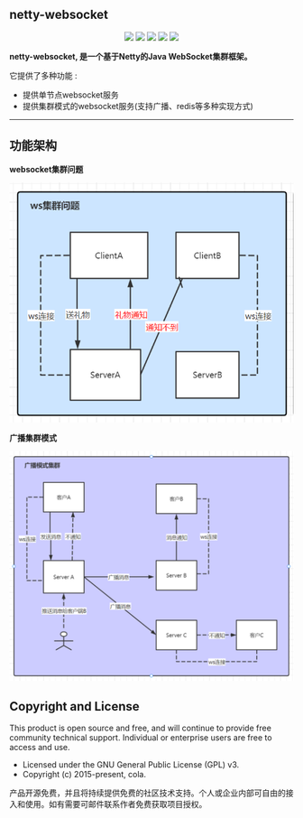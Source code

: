 ## netty-websocket

<p align="center">
	<a href="https://github.com/daixiaoch/netty-websocket/stargazers"><img src="https://img.shields.io/github/stars/daixiaoch/netty-websocket?style=flat-square&logo=GitHub"></a>
	<a href="https://github.com/daixiaoch/netty-websocket/network/members"><img src="https://img.shields.io/github/forks/daixiaoch/netty-websocket?style=flat-square&logo=GitHub"></a>
	<a href="https://github.com/daixiaoch/netty-websocket/watchers"><img src="https://img.shields.io/github/watchers/daixiaoch/netty-websocket?style=flat-square&logo=GitHub"></a>
	<a href="https://github.com/daixiaoch/netty-websocket/issues"><img src="https://img.shields.io/github/issues/daixiaoch/netty-websocket.svg?style=flat-square&logo=GitHub"></a>
	<a href="https://github.com/daixiaoch/netty-websocket/blob/main/LICENSE"><img src="https://img.shields.io/github/license/daixiaoch/netty-websocket.svg?style=flat-square"></a>
</p>

**netty-websocket, 是一个基于Netty的Java WebSocket集群框架。**

它提供了多种功能 :


* 提供单节点websocket服务
* 提供集群模式的websocket服务(支持广播、redis等多种实现方式)
----------
## 功能架构

**websocket集群问题**

![ws](https://raw.githubusercontent.com/daixiaoch/netty-websocket/main/doc/images/ws.png 's-w')

**广播集群模式**

![broadcast](https://raw.githubusercontent.com/daixiaoch/netty-websocket/main/doc/images/broadcast.png 's-w')

## Copyright and License

This product is open source and free, and will continue to provide free community technical support. Individual or enterprise users are free to access and use.

- Licensed under the GNU General Public License (GPL) v3.
- Copyright (c) 2015-present, cola.

产品开源免费，并且将持续提供免费的社区技术支持。个人或企业内部可自由的接入和使用。如有需要可邮件联系作者免费获取项目授权。
       
